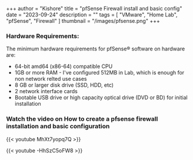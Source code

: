 +++
author = "Kishore"
title = "pfSense Firewall install and basic config"
date = "2023-09-24"
description = ""
tags = [
    "VMware",
    "Home Lab",
    "pfSense",
    "Firewall"
]
thumbnail = "/images/pfsense.png"
+++

### Hardware Requirements:
The minimum hardware requirements for pfSense® software on hardware are:

- 64-bit amd64 (x86-64) compatible CPU
- 1GB or more RAM - I've configured 512MB in Lab, which is enough for non network relted use cases
- 8 GB or larger disk drive (SSD, HDD, etc)
- 2 network interface cards
- Bootable USB drive or high capacity optical drive (DVD or BD) for initial installation

### Watch the video on How to create a pfsense firewall installation and basic configuration

{{< youtube MhXt7yopq7Q >}}
<br>

{{< youtube -HhSzC5oFW8 >}}

